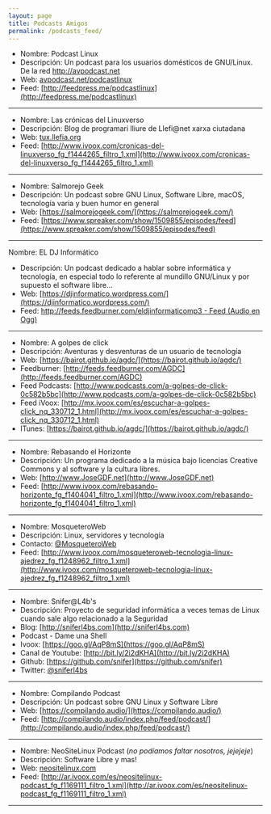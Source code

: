 ```yaml
---
layout: page
title: Podcasts Amigos
permalink: /podcasts_feed/
---
```


* Nombre: Podcast Linux
* Descripción: Un podcast para los usuarios domésticos de GNU/Linux. De la red http://avpodcast.net 
* Web: [avpodcast.net/podcastlinux](avpodcast.net/podcastlinux)
* Feed: [http://feedpress.me/podcastlinux](http://feedpress.me/podcastlinux)

---

* Nombre: Las crónicas del Linuxverso
* Descripción: Blog de programari lliure de Llefi@net xarxa ciutadana  
* Web: [tux.llefia.org](tux.llefia.org)
* Feed: [http://www.ivoox.com/cronicas-del-linuxverso_fg_f1444265_filtro_1.xml](http://www.ivoox.com/cronicas-del-linuxverso_fg_f1444265_filtro_1.xml)

---

* Nombre: Salmorejo Geek
* Descripción: Un podcast sobre GNU Linux, Software Libre, macOS, tecnología varia y buen humor en general
* Web: [https://salmorejogeek.com/](https://salmorejogeek.com/)
* Feed: [https://www.spreaker.com/show/1509855/episodes/feed](https://www.spreaker.com/show/1509855/episodes/feed)

---

Nombre: EL DJ Informático
* Descripción: Un podcast dedicado a hablar sobre informática y tecnología, en especial todo lo referente al mundillo GNU/Linux y por supuesto el software libre...
* Web: [https://djinformatico.wordpress.com/](https://djinformatico.wordpress.com/)
* Feed: [http://feeds.feedburner.com/eldjinformaticomp3  - Feed (Audio en Ogg)](http://feeds.feedburner.com/eldjinformaticoogg)

---

* Nombre: A golpes de click
* Descripción: Aventuras y desventuras de un usuario de tecnología
* Web: [https://bairot.github.io/agdc/](https://bairot.github.io/agdc/)
* Feedburner: [http://feeds.feedburner.com/AGDC](http://feeds.feedburner.com/AGDC)
* Feed Podcasts: [http://www.podcasts.com/a-golpes-de-click-0c582b5bc](http://www.podcasts.com/a-golpes-de-click-0c582b5bc)
* Feed iVoox: [http://mx.ivoox.com/es/escuchar-a-golpes-click_nq_330712_1.html](http://mx.ivoox.com/es/escuchar-a-golpes-click_nq_330712_1.html)
* ITunes: [https://bairot.github.io/agdc/](https://bairot.github.io/agdc/)

---

* Nombre: Rebasando el Horizonte 
* Descripción: Un programa dedicado a la música bajo licencias Creative Commons y al software y la cultura libres.
* Web: [http://www.JoseGDF.net](http://www.JoseGDF.net)
* Feed: [http://www.ivoox.com/rebasando-horizonte_fg_f1404041_filtro_1.xml](http://www.ivoox.com/rebasando-horizonte_fg_f1404041_filtro_1.xml)

---

* Nombre: MosqueteroWeb
* Descripción: Linux, servidores y tecnología
* Contacto: [@MosqueteroWeb](https://www.twitter.com/mosqueteroweb)
* Feed: [http://www.ivoox.com/mosqueteroweb-tecnologia-linux-ajedrez_fg_f1248962_filtro_1.xml](http://www.ivoox.com/mosqueteroweb-tecnologia-linux-ajedrez_fg_f1248962_filtro_1.xml)

---

* Nombre: Snifer@L4b's 
* Descripción: Proyecto de seguridad informática a veces temas de Linux cuando sale algo relacionado a la Seguridad 
* Blog: [http://sniferl4bs.com](http://sniferl4bs.com)
* Podcast - Dame una Shell
* Ivoox: [https://goo.gl/AqP8mS](https://goo.gl/AqP8mS)
* Canal de Youtube: [http://bit.ly/2i2dKHA](http://bit.ly/2i2dKHA)
* Github: [https://github.com/snifer](https://github.com/snifer)
* Twitter: [@sniferl4bs](https://www.twitter.com/sniferl4bs)

---

* Nombre: Compilando Podcast
* Descripción: Un podcast sobre GNU Linux y Software Libre
* Web: [https://compilando.audio/](https://compilando.audio/)
* Feed: [http://compilando.audio/index.php/feed/podcast/](http://compilando.audio/index.php/feed/podcast/)

---

* Nombre: NeoSiteLinux Podcast (_no podíamos faltar nosotros, jejejeje_)
* Descripción: Software Libre y mas! 
* Web: [neositelinux.com](neositelinux.com)
* Feed: [http://ar.ivoox.com/es/neositelinux-podcast_fg_f1169111_filtro_1.xml](http://ar.ivoox.com/es/neositelinux-podcast_fg_f1169111_filtro_1.xml)

---
